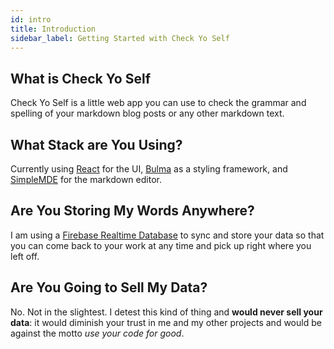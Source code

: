 ```yaml
---
id: intro
title: Introduction
sidebar_label: Getting Started with Check Yo Self
---
```


## What is Check Yo Self

Check Yo Self is a little web app you can use to check the grammar and spelling of your markdown blog posts or any other markdown text.

## What Stack are You Using?

Currently using [React](https://reactjs.org/) for the UI, [Bulma](https://bulma.io/) as a styling framework, and [SimpleMDE](https://simplemde.com/) for the markdown editor.

## Are You Storing My Words Anywhere?

I am using a [Firebase Realtime Database](https://firebase.google.com/products/realtime-database/) to sync and store your data so that you can come back to your work at any time and pick up right where you left off.

## Are You Going to Sell My Data?

No. Not in the slightest. I detest this kind of thing and **would never sell your data**: it would diminish your trust in me and my other projects and would be against the motto *use your code for good*.

##


